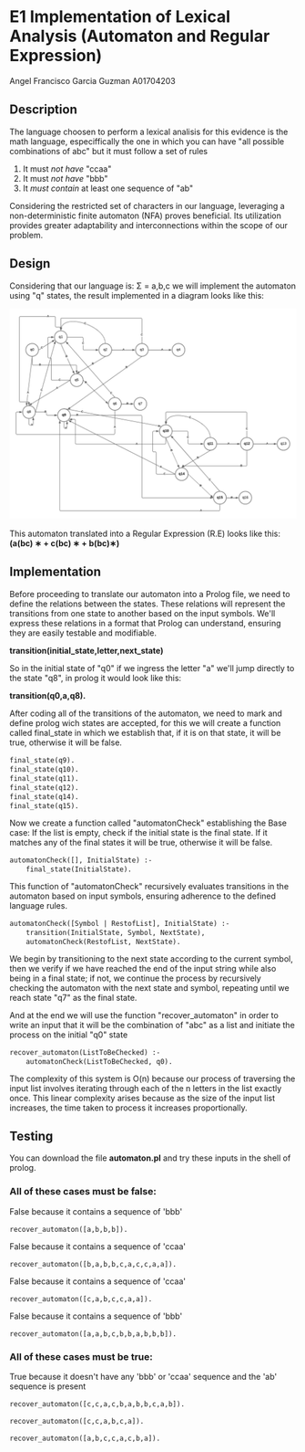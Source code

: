 # E1 Implementation of Lexical Analysis (Automaton and Regular Expression)
Angel Francisco Garcia Guzman A01704203

## Description
The language choosen to perform a lexical analisis for this evidence is the math language, 
especiffically the one in which you can have "all possible combinations of abc" but it
must follow a set of rules

1. It must *not have* "ccaa"
2. It must *not have* "bbb"
3. It *must contain* at least one sequence of "ab"

Considering the restricted set of characters in our language, leveraging a non-deterministic finite automaton (NFA) proves beneficial. 
Its utilization provides greater adaptability and interconnections within the scope of our problem.

## Design

Considering that our language is: 
Σ = a,b,c
we will implement the automaton using "q" states, the result implemented in a diagram looks like this:

![Automaton](https://github.com/AngelFranciscoGarciaGuzman/Automaton/blob/e1af6bc7b0168a4c09087088e8ba6a61c776ae58/Automaton%20.png)

This automaton translated into a Regular Expression (R.E) looks like this:
<strong>(a(bc) ∗ + c(bc) ∗ + b(bc)∗)</strong>

## Implementation
Before proceeding to translate our automaton into a Prolog file, we need to define the relations between the states. 
These relations will represent the transitions from one state to another based on the input symbols. 
We'll express these relations in a format that Prolog can understand, ensuring they are easily testable and modifiable.

<strong>transition(initial_state,letter,next_state)</strong>

So in the initial state of "q0" if we ingress the letter "a" we'll jump directly to the state "q8", in prolog it would look like this:

<strong>transition(q0,a,q8).</strong>

After coding all of the transitions of the automaton, we need to mark and define prolog wich states are accepted, for this we will create a function called final_state in which we establish that, if it is on that state, it will be true, otherwise it will be false.

```
final_state(q9).
final_state(q10).
final_state(q11).
final_state(q12).
final_state(q14).
final_state(q15).
```

Now we create a function called "automatonCheck" establishing the Base case: If the list is empty, check if the initial state is the final state.
If it matches any of the final states it will be true, otherwise it will be false.

```
automatonCheck([], InitialState) :-
    final_state(InitialState).
```

This function of "automatonCheck" recursively evaluates transitions in the automaton based on input symbols, ensuring adherence to the defined language rules.

```
automatonCheck([Symbol | RestofList], InitialState) :-
    transition(InitialState, Symbol, NextState),
    automatonCheck(RestofList, NextState).
```

We begin by transitioning to the next state according to the current symbol, then we verify if we have reached the end of the input string while also being in a final state; 
if not, we continue the process by recursively checking the automaton with the next state and symbol, repeating until we reach state "q7" as the final state.

And at the end we will use the function "recover_automaton" in order to write an input that it will be the combination of "abc" as a list and initiate the process on the initial "q0" state

```
recover_automaton(ListToBeChecked) :-
    automatonCheck(ListToBeChecked, q0).
```

The complexity of this system is O(n) because our process of traversing the input list involves iterating through each of the n letters in the list exactly once. 
This linear complexity arises because as the size of the input list increases, the time taken to process it increases proportionally. 

## Testing

You can download the file <strong>automaton.pl</strong> and try these inputs in the shell of prolog. 

### All of these cases must be false:

False because it contains a sequence of 'bbb'
```
recover_automaton([a,b,b,b]).
```
False because it contains a sequence of 'ccaa'
```
recover_automaton([b,a,b,b,c,a,c,c,a,a]).
```
False because it contains a sequence of 'ccaa'
```
recover_automaton([c,a,b,c,c,a,a]).
```
False because it contains a sequence of 'bbb'
```
recover_automaton([a,a,b,c,b,b,a,b,b,b]).
```

### All of these cases must be true:


True because it doesn't have any 'bbb' or 'ccaa' sequence and the 'ab' sequence is present
```
recover_automaton([c,c,a,c,b,a,b,b,c,a,b]).
```
```
recover_automaton([c,c,a,b,c,a]).
```
```
recover_automaton([a,b,c,c,a,c,b,a]).
```
